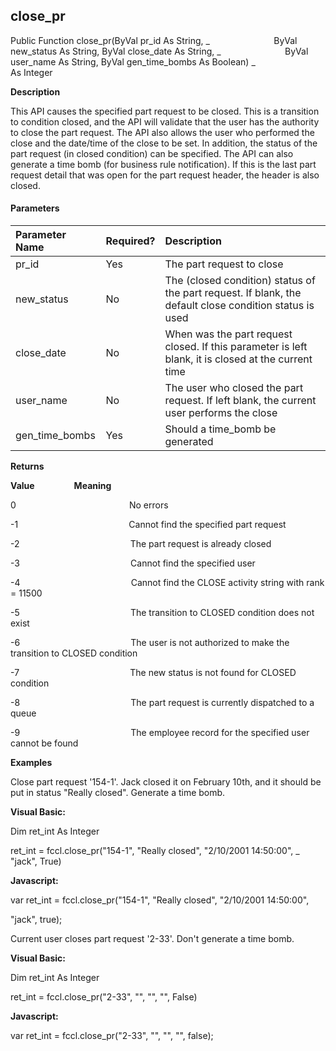 close_pr
--------

Public Function close_pr(ByVal pr_id As String, _
                         ByVal new_status As String, ByVal close_date As String, _
                         ByVal user_name As String, ByVal gen_time_bombs As Boolean) _
                         As Integer

**Description**

This API causes the specified part request to be closed. This is a transition to condition closed, and the API will validate that the user has the authority to close the part request. The API also allows the user who performed the close and the date/time of the close to be set. In addition, the status of the part request (in closed condition) can be specified. The API can also generate a time bomb (for business rule notification). If this is the last part request detail that was open for the part request header, the header is also closed.

#### Parameters

| Parameter Name | Required? | Description |
|:--- |:--- |:--- |
| pr_id | Yes | The part request to close |
| new_status | No | The (closed condition) status of the part request. If blank, the default close condition status is used |
| close_date | No | When was the part request closed. If this parameter is left blank, it is closed at the current time |
| user_name | No | The user who closed the part request. If left blank, the current user performs the close |
| gen_time_bombs | Yes | Should a time_bomb be generated |

**Returns**

**Value**                **Meaning**

0                                              No errors

-1                                             Cannot find the specified part request

-2                                             The part request is already closed

-3                                             Cannot find the specified user

-4                                             Cannot find the CLOSE activity string with rank = 11500

-5                                             The transition to CLOSED condition does not exist

-6                                             The user is not authorized to make the transition to CLOSED condition

-7                                             The new status is not found for CLOSED condition

-8                                             The part request is currently dispatched to a queue

-9                                             The employee record for the specified user cannot be found

**Examples**

 Close part request '154-1'. Jack closed it on February 10th, and it should be put in status "Really closed". Generate a time bomb.

**Visual Basic:**

Dim ret_int As Integer

ret_int = fccl.close_pr("154-1", "Really closed", "2/10/2001 14:50:00", _
"jack", True)

**Javascript:**

var ret_int = fccl.close_pr("154-1", "Really closed", "2/10/2001 14:50:00",

"jack", true);

 Current user closes part request '2-33'. Don't generate a time bomb.

**Visual Basic:**

Dim ret_int As Integer

ret_int = fccl.close_pr("2-33", "", "", "", False)

**Javascript:**

var ret_int = fccl.close_pr("2-33", "", "", "", false);